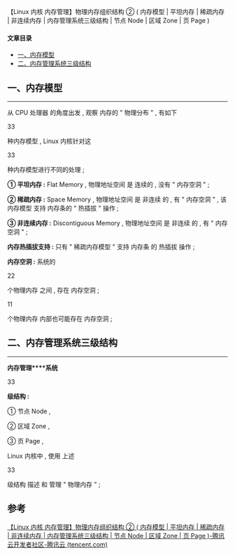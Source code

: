 【Linux 内核 内存管理】物理内存组织结构 ② ( 内存模型 | 平坦内存 | 稀疏内存 | 非连续内存 | 内存管理系统三级结构 | 节点 Node | 区域 Zone | 页 Page )

#### 文章目录

-   [一、内存模型](https://cloud.tencent.com/developer?from_column=20421&from=20421)
-   [二、内存管理系统三级结构](https://cloud.tencent.com/developer?from_column=20421&from=20421)

## 一、内存模型

* * *

从 CPU 处理器 的角度出发 , 观察 内存的 " 物理分布 " , 有如下

33

种内存模型 , Linux 内核针对这

33

种内存模型进行不同的处理 ;

**① 平坦内存 :** Flat Memory , 物理地址空间 是 连续的 , 没有 " 内存空洞 " ;

**② 稀疏内存 :** Space Memory , 物理地址空间 是 非连续 的 , 有 " 内存空洞 " , 该内存模型 支持 内存条的 " 热插拔 " 操作 ;

**③ 非连续内存 :** Discontiguous Memory , 物理地址空间 是 非连续 的 , 有 " 内存空洞 " ;

**内存热插拔支持 :** 只有 " 稀疏内存模型 " 支持 内存条 的 热插拔 操作 ;

**内存空洞 :** 系统的

22

个物理内存 之间 , 存在 内存空洞 ;

11

个物理内存 内部也可能存在 内存空洞 ;

## 二、内存管理系统三级结构

* * *

**内存管理****系统**

33

**级结构 :**

① 节点 Node ,

② 区域 Zone ,

③ 页 Page ,

Linux 内核中 , 使用 上述

33

级结构 描述 和 管理 " 物理内存 " ;

## 参考

[【Linux 内核 内存管理】物理内存组织结构 ② ( 内存模型 | 平坦内存 | 稀疏内存 | 非连续内存 | 内存管理系统三级结构 | 节点 Node | 区域 Zone | 页 Page )-腾讯云开发者社区-腾讯云 (tencent.com)](https://cloud.tencent.com/developer/article/2253498)